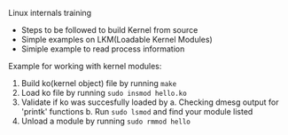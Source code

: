 Linux internals training

- Steps to be followed to build Kernel from source
- Simple examples on LKM(Loadable Kernel Modules)
- Simiple example to read process information

Example for working with kernel modules:
  1. Build ko(kernel object) file by running `make`
  2. Load ko file by running `sudo insmod hello.ko`
  3. Validate if ko was succesfully loaded by 
     a. Checking dmesg output for 'printk' functions
     b. Run `sudo lsmod` and find your module listed
  4. Unload a module by running `sudo rmmod hello`
